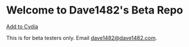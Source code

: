 # Welcome to Dave1482's Beta Repo

[Add to Cydia](cydia://url/https://cydia.saurik.com/api/share#?source=https://miayotlan.github.io/betaRepotest/)

This is for beta testers only. Email dave1482@dave1482.com.
